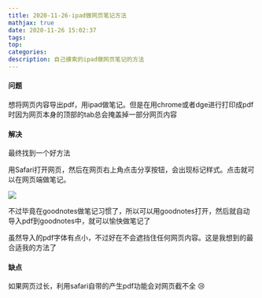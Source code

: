 ```yaml
---
title: 2020-11-26-ipad做网页笔记方法
mathjax: true
date: 2020-11-26 15:02:37
tags:
top:
categories:
description: 自己摸索的ipad做网页笔记的方法
---
```




#### 问题

想将网页内容导出pdf，用ipad做笔记。但是在用chrome或者dge进行打印成pdf时因为网页本身的顶部的tab总会掩盖掉一部分网页内容

#### 解决

最终找到一个好方法

用Safari打开网页，然后在网页右上角点击分享按钮，会出现标记样式。点击就可以在网页端做笔记。

![](https://i.loli.net/2020/11/26/HpRy5toOr1fcUPe.png)



不过毕竟在goodnotes做笔记习惯了，所以可以用goodnotes打开，然后就自动导入pdf到goodnotes中，就可以愉快做笔记了

虽然导入的pdf字体有点小，不过好在不会遮挡住任何网页内容。这是我想到的最合适我的方法了



#### 缺点

如果网页过长，利用safari自带的产生pdf功能会对网页截不全 :cry:





